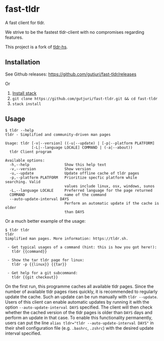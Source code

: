 # fast-tldr

A fast client for tldr.

We strive to be the fastest tldr-client with no compromises regarding features.

This project is a fork of [tldr-hs](https://github.com/psibi/tldr-hs/).

## Installation

See Github releases: https://github.com/gutjuri/fast-tldr/releases

Or

1. [Install stack](https://docs.haskellstack.org/en/stable/README/#how-to-install)
2. `git clone https://github.com/gutjuri/fast-tldr.git && cd fast-tldr`
2. `stack install`

## Usage

``` shellsession
$ tldr --help
tldr - Simplified and community-driven man pages

Usage: tldr [-v|--version] ((-u|--update) | [-p|--platform PLATFORM]
            [-L|--language LOCALE] COMMAND | (-a|--about))
  tldr Client program

Available options:
  -h,--help                Show this help text
  -v,--version             Show version
  -u,--update              Update offline cache of tldr pages
  -p,--platform PLATFORM   Prioritize specfic platform while searching. Valid
                           values include linux, osx, windows, sunos
  -L,--language LOCALE     Preferred language for the page returned
  COMMAND                  name of the command
  --auto-update-interval DAYS
                           Perform an automatic update if the cache is older
                           than DAYS
```

Or a much better example of the usage:

``` shellsession
$ tldr tldr
tldr
Simplified man pages. More information: https://tldr.sh.

 - Get typical usages of a command (hint: this is how you got here!):
   tldr {{command}}

 - Show the tar tldr page for linux:
   tldr -p {{linux}} {{tar}}

 - Get help for a git subcommand:
   tldr {{git checkout}}
```

On the first run, this programme caches all available tldr pages. 
Since the number of available tldr pages rises quickly, it is recommended to regularly update the cache. 
Such an update can be run manually with `tldr --update`. 
Users of this client can enable automatic updates by running it with the option `--auto-update-interval DAYS` specified.
The client will then check whether the cached version of the tldr pages is older than `DAYS` days and perform an update in that case.
To enable this functionality permanently, users can put the line `alias tldr="tldr --auto-update-interval DAYS"` in their shell configuration file (e.g. `.bashrc`, `.zshrc`) with the desired update interval specified.
